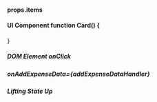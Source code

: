 #### props.items

#### UI Component function Card() {
}


##### DOM Element onClick

##### onAddExpenseData={addExpenseDataHandler}

##### Lifting State Up
